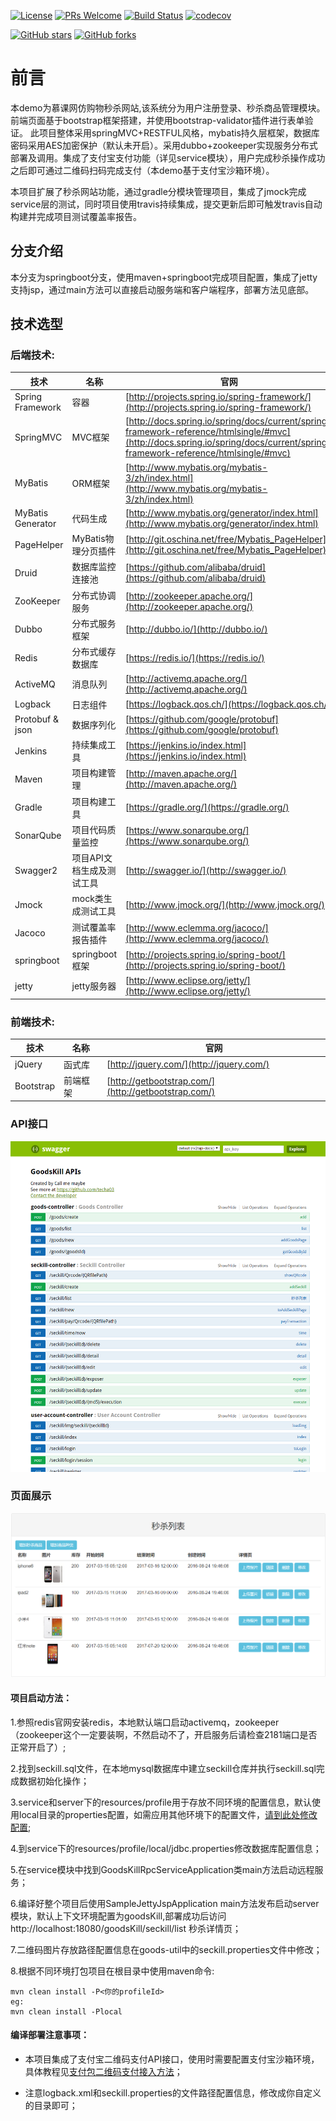 [![License](https://img.shields.io/badge/license-MIT-blue.svg)](LICENSE)
[![PRs Welcome](https://img.shields.io/badge/PRs-welcome-brightgreen.svg)](https://github.com/techa03/goodsKill/pulls)
[![Build Status](https://travis-ci.org/techa03/goodsKill.svg?branch=dev_maven)](https://travis-ci.org/techa03/goodsKill)
[![codecov](https://codecov.io/gh/techa03/goodsKill/branch/dev_maven/graph/badge.svg)](https://codecov.io/gh/techa03/goodsKill)

[![GitHub stars](https://img.shields.io/github/stars/techa03/goodsKill.svg?style=social&label=Stars)](https://github.com/techa03/goodsKill)
[![GitHub forks](https://img.shields.io/github/forks/techa03/goodsKill.svg?style=social&label=Fork)](https://github.com/techa03/goodsKill)
# 前言
本demo为慕课网仿购物秒杀网站,该系统分为用户注册登录、秒杀商品管理模块。 前端页面基于bootstrap框架搭建，并使用bootstrap-validator插件进行表单验证。 此项目整体采用springMVC+RESTFUL风格，mybatis持久层框架，数据库密码采用AES加密保护（默认未开启）。采用dubbo+zookeeper实现服务分布式部署及调用。集成了支付宝支付功能（详见service模块），用户完成秒杀操作成功之后即可通过二维码扫码完成支付（本demo基于支付宝沙箱环境）。

本项目扩展了秒杀网站功能，通过gradle分模块管理项目，集成了jmock完成service层的测试，同时项目使用travis持续集成，提交更新后即可触发travis自动构建并完成项目测试覆盖率报告。

## 分支介绍
本分支为springboot分支，使用maven+springboot完成项目配置，集成了jetty支持jsp，通过main方法可以直接启动服务端和客户端程序，部署方法见底部。

## 技术选型

### 后端技术:
技术 | 名称 | 官网
----|------|----
Spring Framework | 容器  | [http://projects.spring.io/spring-framework/](http://projects.spring.io/spring-framework/)
SpringMVC | MVC框架  | [http://docs.spring.io/spring/docs/current/spring-framework-reference/htmlsingle/#mvc](http://docs.spring.io/spring/docs/current/spring-framework-reference/htmlsingle/#mvc)
MyBatis | ORM框架  | [http://www.mybatis.org/mybatis-3/zh/index.html](http://www.mybatis.org/mybatis-3/zh/index.html)
MyBatis Generator | 代码生成  | [http://www.mybatis.org/generator/index.html](http://www.mybatis.org/generator/index.html)
PageHelper | MyBatis物理分页插件  | [http://git.oschina.net/free/Mybatis_PageHelper](http://git.oschina.net/free/Mybatis_PageHelper)
Druid | 数据库监控连接池  | [https://github.com/alibaba/druid](https://github.com/alibaba/druid)
ZooKeeper | 分布式协调服务  | [http://zookeeper.apache.org/](http://zookeeper.apache.org/)
Dubbo | 分布式服务框架  | [http://dubbo.io/](http://dubbo.io/)
Redis | 分布式缓存数据库  | [https://redis.io/](https://redis.io/)
ActiveMQ | 消息队列  | [http://activemq.apache.org/](http://activemq.apache.org/)
Logback | 日志组件  | [https://logback.qos.ch/](https://logback.qos.ch/)
Protobuf & json | 数据序列化  | [https://github.com/google/protobuf](https://github.com/google/protobuf)
Jenkins | 持续集成工具  | [https://jenkins.io/index.html](https://jenkins.io/index.html)
Maven | 项目构建管理  | [http://maven.apache.org/](http://maven.apache.org/)
Gradle | 项目构建工具 | [https://gradle.org/](https://gradle.org/)
SonarQube | 项目代码质量监控 | [https://www.sonarqube.org/](https://www.sonarqube.org/)
Swagger2 | 项目API文档生成及测试工具 | [http://swagger.io/](http://swagger.io/)
Jmock | mock类生成测试工具 | [http://www.jmock.org/](http://www.jmock.org/)
Jacoco | 测试覆盖率报告插件 | [http://www.eclemma.org/jacoco/](http://www.eclemma.org/jacoco/)
springboot | springboot框架 | [http://projects.spring.io/spring-boot/](http://projects.spring.io/spring-boot/)
jetty | jetty服务器 | [http://www.eclipse.org/jetty/](http://www.eclipse.org/jetty/)
### 前端技术:
技术 | 名称 | 官网
----|------|----
jQuery | 函式库  | [http://jquery.com/](http://jquery.com/)
Bootstrap | 前端框架  | [http://getbootstrap.com/](http://getbootstrap.com/)
### API接口
![image](https://github.com/techa03/learngit/blob/techa03-patch-1/%E5%BE%AE%E4%BF%A1%E6%88%AA%E5%9B%BE_20170623222039.png)

### 页面展示
![image](https://github.com/techa03/learngit/blob/techa03-patch-1/QQ%E6%88%AA%E5%9B%BE20170315174408.png)

#### 项目启动方法：

1.参照redis官网安装redis，本地默认端口启动activemq，zookeeper（zookeeper这个一定要装啊，不然启动不了，开启服务后请检查2181端口是否正常开启了）;

2.找到seckill.sql文件，在本地mysql数据库中建立seckill仓库并执行seckill.sql完成数据初始化操作；

3.service和server下的resources/profile用于存放不同环境的配置信息，默认使用local目录的properties配置，如需应用其他环境下的配置文件，[请到此处修改配置](https://github.com/techa03/goodsKill/blob/dev_maven/pom.xml#L32-L34);

4.到service下的resources/profile/local/jdbc.properties修改数据库配置信息；

5.在service模块中找到GoodsKillRpcServiceApplication类main方法启动远程服务；

6.编译好整个项目后使用SampleJettyJspApplication main方法发布启动server模块，默认上下文环境配置为goodsKill,部署成功后访问
http://localhost:18080/goodsKill/seckill/list 秒杀详情页；

7.二维码图片存放路径配置信息在goods-util中的seckill.properties文件中修改；

8.根据不同环境打包项目在根目录中使用maven命令:
```
mvn clean install -P<你的profileId>
eg:
mvn clean install -Plocal
```

#### 编译部署注意事项：
- 本项目集成了支付宝二维码支付API接口，使用时需要配置支付宝沙箱环境，具体教程见[支付包二维码支付接入方法](http://blog.csdn.net/techa/article/details/71003519)；

- 注意logback.xml和seckill.properties的文件路径配置信息，修改成你自定义的目录即可；